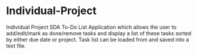 # Individual-Project
Individual Project SDA
To-Do List Application which allows the user to add/edit/mark as done/remove tasks and display a list of these tasks sorted by either due date or project. Task list can be loaded from and saved into a text file.
